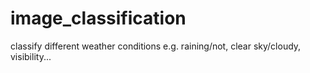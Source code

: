 # image_classification
classify different weather conditions e.g. raining/not, clear sky/cloudy, visibility...
